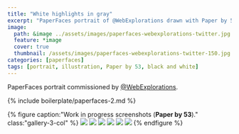 ```yaml
---
title: "White highlights in gray"
excerpt: "PaperFaces portrait of @WebExplorations drawn with Paper by 53 on an iPad."
image: 
  path: &image ../assets/images/paperfaces-webexplorations-twitter.jpg 
  feature: *image
  cover: true
  thumbnail: /assets/images/paperfaces-webexplorations-twitter-150.jpg
categories: [paperfaces]
tags: [portrait, illustration, Paper by 53, black and white]
---
```


PaperFaces portrait commissioned by [@WebExplorations](https://twitter.com/webexplorations).

{% include boilerplate/paperfaces-2.md %}

{% figure caption:"Work in progress screenshots (**Paper by 53**)." class:"gallery-3-col" %}
[![](/assets/images/paperfaces-webexplorations-process-1-600.jpg)](/assets/images/paperfaces-webexplorations-process-1-lg.jpg)
[![](/assets/images/paperfaces-webexplorations-process-2-600.jpg)](/assets/images/paperfaces-webexplorations-process-2-lg.jpg)
[![](/assets/images/paperfaces-webexplorations-process-3-600.jpg)](/assets/images/paperfaces-webexplorations-process-3-lg.jpg)
[![](/assets/images/paperfaces-webexplorations-process-4-600.jpg)](/assets/images/paperfaces-webexplorations-process-4-lg.jpg)
[![](/assets/images/paperfaces-webexplorations-process-5-600.jpg)](/assets/images/paperfaces-webexplorations-process-5-lg.jpg)
[![](/assets/images/paperfaces-webexplorations-process-6-600.jpg)](/assets/images/paperfaces-webexplorations-process-6-lg.jpg)
{% endfigure %}
